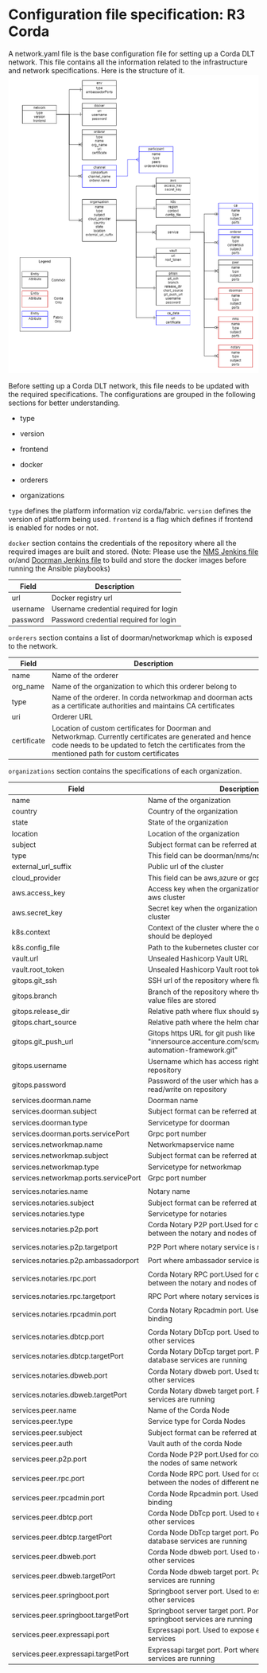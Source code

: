 # Configuration file specification: R3 Corda
A network.yaml file is the base configuration file for setting up a Corda DLT network. This file contains all the information related to the infrastructure and network specifications. Here is the structure of it.
![](./../_static/TopLevelClass.png)

Before setting up a Corda DLT network, this file needs to be updated with the required specifications.
The configurations are grouped in the following sections for better understanding.

* type

* version

* frontend

* docker

* orderers

* organizations

`type` defines the platform information viz corda/fabric.
`version` defines the version of platform being used.
`frontend` is a flag which defines if frontend is enabled for nodes or not.

`docker` section contains the credentials of the repository where all the required images are built and stored.
(Note: Please use the [NMS Jenkins file](https://innersource.accenture.com/projects/BLOCKOFZ/repos/blockchain-automation-framework.git/browse/automation/r3-corda/NMS.Jenkinsfile) or/and [Doorman Jenkins file](https://innersource.accenture.com/projects/BLOCKOFZ/repos/blockchain-automation-framework.git/browse/automation/r3-corda/Doorman.Jenkinsfile) to build and store the docker images before running the Ansible playbooks)

| Field      | Description                                 |
|------------|---------------------------------------------|
| url        | Docker registry url                         | 
| username   | Username credential required for login      |
| password   | Password credential required for login      |

`orderers` section contains a list of doorman/networkmap which is exposed to the network.

| Field       | Description                                              |
|-------------|----------------------------------------------------------|
| name        | Name of the orderer                                      |
| org_name    | Name of the organization to which this orderer belong to |
| type        | Name of the orderer. In corda networkmap and doorman acts as a certificate authorities        and maintains CA certificates                                            |
| uri         | Orderer URL                                              |
| certificate | Location of custom certificates for Doorman and Networkmap. Currently certificates are generated and hence code needs to be updated to fetch the certificates from the mentioned path for custom certificates|


`organizations` section contains the specifications of each organization.

| Field                                       | Description                                                                                                      |
|---------------------------------------------|------------------------------------------------------------------------------------------------------------------|
| name                                        | Name of the organization                                                                                         |
| country                                     | Country of the organization                                                                                      |
| state                                       | State of the organization                                                                                        |
| location                                    |  Location of the organization                                                                                    |
| subject                                     | Subject format can be referred at [OpenSSL Subject](https://www.openssl.org/docs/man1.0.2/man1/openssl-req.html) |
| type                                        | This field can be doorman/nms/notary/peer                                                                                   |
| external_url_suffix                         | Public url of the cluster                                                                                        |
| cloud_provider                              | This field can be aws,azure or gcp                                                                               |
| aws.access_key                              | Access key when the organization cluster is based on aws cluster                                                         |
| aws.secret_key                              | Secret key when the organization is based on aws cluster                                                         |
| k8s.context                                 | Context of the cluster where the organization entities should be deployed                                        |
| k8s.config_file                             | Path to the kubernetes cluster configuration file                                                                |
| vault.url                                   | Unsealed Hashicorp Vault URL                                                                                     |
| vault.root_token                            | Unsealed Hashicorp Vault root token                                                                              |
| gitops.git_ssh                              | SSH url of the repository where flux should be synced                                                            |
| gitops.branch                               | Branch of the repository where the Helm Charts and value files are stored                                        |
| gitops.release_dir                          | Relative path where flux should sync files                                                                       |
| gitops.chart_source                         | Relative path where the helm charts are stored                                                                   |
| gitops.git_push_url                         | Gitops https URL for git push like "innersource.accenture.com/scm/blockofz/blockchain-automation-framework.git"                 |
| gitops.username                             | Username which has access rights to read/write on repository                                                     |
| gitops.password                             | Password of the user which has access rights to read/write on repository                                          |
| services.doorman.name                       | Doorman name                                                                                      |
| services.doorman.subject                    | Subject format can be referred at [OpenSSL Subject](https://www.openssl.org/docs/man1.0.2/man1/openssl-req.html) |
| services.doorman.type                       | Servicetype for doorman                                                                                          |
| services.doorman.ports.servicePort          | Grpc port number                                                                                                 |
| services.networkmap.name                    | Networkmapservice name                                                                                      |
| services.networkmap.subject                 | Subject format can be referred at [OpenSSL Subject](https://www.openssl.org/docs/man1.0.2/man1/openssl-req.html) |
| services.networkmap.type                    | Servicetype for networkmap                                                                                       |
| services.networkmap.ports.servicePort       | Grpc port number
                             |
| services.notaries.name                      | Notary name                                                                                      |
| services.notaries.subject                   | Subject format can be referred at [OpenSSL Subject](https://www.openssl.org/docs/man1.0.2/man1/openssl-req.html) |
| services.notaries.type                      | Servicetype for notaries                                                                                         |
| services.notaries.p2p.port                  | Corda Notary P2P port.Used for communication between the notary and nodes of same network
                             |
| services.notaries.p2p.targetport            | P2P Port where notary service is running.
                             |
| services.notaries.p2p.ambassadorport        | Port where ambassador service is running
                             |
| services.notaries.rpc.port                  | Corda Notary RPC port.Used for communication between the notary and nodes of same network
                             |
| services.notaries.rpc.targetport            | RPC Port where notary services is running.
                             |
| services.notaries.rpcadmin.port             | Corda Notary Rpcadmin port. Used for RPC admin binding
                             |
| services.notaries.dbtcp.port                | Corda Notary DbTcp port. Used to expose database to other services                                           |
| services.notaries.dbtcp.targetPort          | Corda Notary DbTcp target port. Port where the database services are running                               |
| services.notaries.dbweb.port                | Corda Notary dbweb port. Used to expose dbweb to other services                                                    |
| services.notaries.dbweb.targetPort          | Corda Notary dbweb target port. Port where the dbweb services are running                                        |
| services.peer.name                          | Name of the Corda Node                                                                                           |
| services.peer.type                          | Service type for Corda Nodes                                                                                     |
| services.peer.subject                       | Subject format can be referred at [OpenSSL Subject](https://www.openssl.org/docs/man1.0.2/man1/openssl-req.html) |
| services.peer.auth                          | Vault auth of the corda Node                                                                                     |
| services.peer.p2p.port                      | Corda Node P2P port.Used for communication between the nodes  of same network                                    |
| services.peer.rpc.port                      | Corda Node RPC port. Used for communication between the nodes of different network                               |
| services.peer.rpcadmin.port                 | Corda Node Rpcadmin port. Used for RPC admin binding                                                             |
| services.peer.dbtcp.port                    | Corda Node DbTcp port. Used to expose database to other services                                           |
| services.peer.dbtcp.targetPort              | Corda Node DbTcp target port. Port where the database services are running                               |
| services.peer.dbweb.port                    | Corda Node dbweb port. Used to expose dbweb to other services                                                    |
| services.peer.dbweb.targetPort              | Corda Node dbweb target port. Port where the dbweb services are running                                        |
| services.peer.springboot.port               | Springboot server port. Used to expose springboot to other    services                                           |
| services.peer.springboot.targetPort         | Springboot server  target port. Port where the springboot services are running                               |
| services.peer.expressapi.port               | Expressapi port. Used to expose expressapi to other services                                                     |
| services.peer.expressapi.targetPort         | Expressapi target port. Port where the expressapi services are running                                        |

